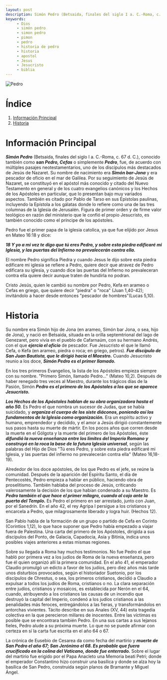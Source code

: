 ```yaml
---
layout: post
description: Simón Pedro (Betsaida, finales del siglo I a. C.-Roma, c. 67 d. C.), conocido también como san Pedro, Cefas o simplemente Pedro, fue, de acuerdo con múltiples pasajes neotestamentarios, uno de los discípulos más destacados de Jesús de Nazaret
keywords:
     - Dios
     - simón pedro
     - simon pedro
     - pimon 
     - pedro
     - historia de pedro
     - historia
     - apostol
     - Jesus
     - Jesucristo
     - biblia
---
```


![Pedro](https://dylan14567.github.io/assets/img/Pedro.jpg)

# Índice

1. [Información Principal](#información-principal)
1. [Historia](#historia)

# Información Principal

***Simón Pedro*** (Betsaida, finales del siglo I a. C.-Roma, c. 67 d. C.), conocido también como ***san Pedro, Cefas*** o simplemente ***Pedro***, fue, de acuerdo con múltiples pasajes neotestamentarios, uno de los discípulos más destacados de Jesús de Nazaret. Su nombre de nacimiento era ***Simón bar-Jona***​ y era pescador de oficio en el mar de Galilea. Por su seguimiento de Jesús de Nazaret, se constituyó en el apóstol más conocido y citado del Nuevo Testamento en general y de los cuatro evangelios canónicos y los Hechos de los Apóstoles en particular, que lo presentan bajo muy variados aspectos. También es citado por Pablo de Tarso en sus Epístolas paulinas, incluyendo la Epístola a los gálatas donde lo refiere como una de las tres columnas de la Iglesia de Jerusalén.​ Figura de primer orden y de firme valor teológico en razón del ministerio que le confió el propio Jesucristo, es también conocido como el príncipe de los apóstoles.

Pedro fue el primer papa de la iglesia catolica, ya que fue elijido por Jesus en Mateo 16:18 y dice:

***18 Y yo a mi vez te digo que tú eres Pedro, y sobre esta piedra edificaré mi Iglesia, y las puertas del Infierno no prevalecerán contra ella.***

El nombre Pedro significa Piedra y cuando Jesus le dijo sobre esta piedra edificare mi iglesia se refiere a Pedro, quiere decir que atravez de Pedro edificara su iglesia, y cuando dice las puertas del Infierno no prevaleceran contra ella quiere decir aunque traten de hundirla no podran.

Cristo Jesús, quien le cambió su nombre por Pedro, Kefa en arameo o Cefas en griego, que quiere decir "piedra" o "roca" (Juan 1,40-42); invitándolo a hacer desde entonces "pescador de hombres"(Lucas 5,10).

# Historia

Su nombre era Simón hijo de Jona (en arameo, Simón bar Jona, o sea, hijo de Jona), y nació en Betsaida, situada en la orilla septemtrional del lago de Genezaret, pero vivía en el pueblo de Cafarnaúm, con su hermano Andrés, con el que ***ejercía el oficio*** de pescador. Fue Jesucristo el que le llamó Cefa, o Kefa (en arameo, piedra o roca; en griego, petros). ***Fue discípulo de San Juan Bautista, que le dirigió hacia el Maestro.*** Cuando Jesucristo reunio a los doce, ***Simón Pedro es el primer llamado.***

En los tres primeros Evangelios, la lista de los Apóstoles empieza siempre con su nombre. "Primero Simón, llamado Pedro..." (Mateo 10,2). Después de haber renegado tres veces al Maestro, durante los trágicos días de la Pasión, Simón ***Pedro es el primero de los Apóstoles a los que se aparece Jesucristo.***

***Los Hechos de los Apóstoles hablan de su obra organizadora hasta el año 50.*** Es Pedro el que nombra un sucesor de Judas, que se había suicidado, y ***organiza el cuerpo de los siste diáconos, poniendo así los fundamentos de la Iglesia como organización.*** Era un espíritu activo y humano, emprendedor y decidido, y el amor a Jesús dirigió constantemente sus pasos hasta su muerte de mártir. En los pocos años que corren desde la muerte en el Gólgota y la muerte del primero de los Apóstoles, éste ***difundió la nueva enseñanza entre los límites del Imperio Romano y construyó en la roca la base de la futura Iglesia universal***, según las palabras del Hijo de Dios "Tú eres Pedro, y sobre esta piedra edificaré mi Iglesia, y las puertas del infierno no prevalecerán contra ella" (Mateo 16,18-19).

Alrededor de los doce apóstoles, de los que Pedro es el jefe, se reúne la comunidad. Después de la aparición del Espíritu Santo, el día de Pentecostés, Pedro empieza a hablar en público, haciendo obra de proselitismo. También hablaba del proceso de Jesús, criticando valerosamente la decisión de los que habían condenado a su Maestro. Es ***Pedro también el que hace el primer milagro, cuando al cojo ante la puerta del Templo.*** Es Pedro el primero en ser arrestado, junto con Juan, por el Sanedrín. En el año 42, el rey Agripa I persigue a los cristianos y encarcela a Pedro, que milagrosamente liberado y logra huir. (Hechos 12).

San Pablo habla de la formación de un grupo o partido de Cefa en Corinto (Corintios 1,12), lo que hace suponer que Pedro había empezado a viajar fuera de Palestina. Una carta del primero de los Apóstoles, dirigida a sus discípulos del Ponto, de Galacia, Capadocia, Asia y Bitinia, indica unos posibles viajes anteriores a estas mismas regiones.

Sobre su llegada a Roma hay muchos testimonios. No fue Pedro el que habló por primera vez a los judíos de Roma de la nueva enseñanza, pero fue él quien organizó allí la primera comunidad. En el año 41, el emperador Claudio promulgó un edicto a favor de los judíos, pero diez años más tarde unos disturbios provocados, según el historiador Suetonio, por los discípulos de Chrestus, o sea, los primeros cristianos, decidió a Claudio a expulsar a todos los judíos de Roma, cristianos o no. La clara separación entre judíos, cristianos y mosaicos, es establecida por Nerón en el 64, cuando, atribuyendo a los cristianos las causas de un incendio que destruyó la capital del Imperio, condenó a los judíos cristianos a las penalidades más feroces, entregándolos a las fieras, y transformándolos en antorchas vivientes. Tácito describe en sus Anales (XV, 44) esta tragedia colectiva en la que perecieron millares de inocentes. Entre las víctimas es posible que se encontrara también Pedro. En una sus cartas a sus lejanos fieles, Pedro alude a su próxima muerte. Lo que no se puede afirmar con certeza en sí la carta fue escrita en el año 64 o 67.

La crónica de Eusebio de Cesarea da como fecha del martirio y ***muerte de San Pedro el año 67; San Jerónimo el 68. Es probable que fuera crucificado en la colina del Vaticano, donde fue enterrado.*** Sobre el lugar del martirio fue erigido por el Papa Anacleto una Memoria beati Petri; donde el emperador Constantino hizo construir una basílica y donde se alza hoy la basílica de San Pedro, construida según planos de Bramante y Miguel Ángel.
